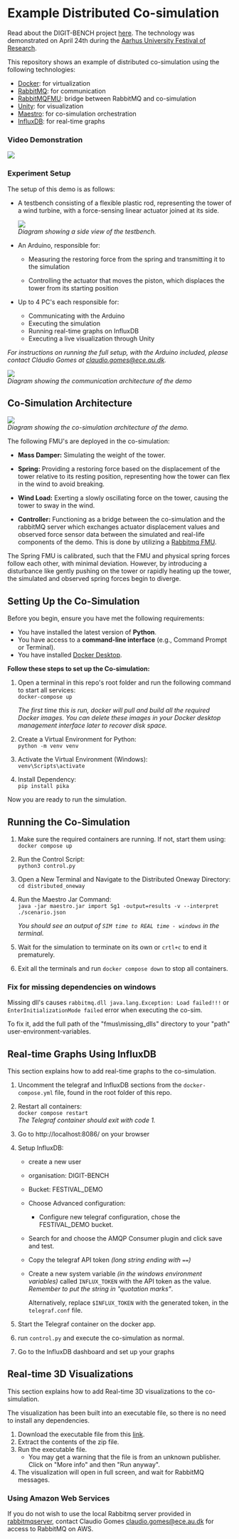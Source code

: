 
# Example Distributed Co-simulation

Read about the DIGIT-BENCH project [here](https://digit.au.dk/research-projects/digit-bench). The technology was demonstrated on April 24th during the [Aarhus University Festival of Research](https://international.au.dk/about/visitors/festivalofresearch).

This repository shows an example of distributed co-simulation using the following technologies:
- [Docker](https://www.docker.com/): for virtualization
- [RabbitMQ](https://www.rabbitmq.com/): for communication
- [RabbitMQFMU](https://github.com/INTO-CPS-Association/fmu-rabbitmq): bridge between RabbitMQ and co-simulation
- [Unity](https://unity.com/): for visualization
- [Maestro](https://github.com/INTO-CPS-Association/maestro): for co-simulation orchestration
- [InfluxDB](https://www.influxdata.com/): for real-time graphs

### Video Demonstration

<!-- <iframe src="https://au.cloud.panopto.eu/Panopto/Pages/Embed.aspx?id=5d637acf-6a2d-4475-8cfe-b2d400d1b4a1&autoplay=false&offerviewer=true&showtitle=true&showbrand=false&captions=true&interactivity=all" height="169" width="300" style="border: 1px solid #464646;" allowfullscreen allow="autoplay" aria-label="Panopto Embedded Video Player" aria-description="Festival demo" ></iframe>
 -->
 
[![](resources/screenshot.png)](https://au.cloud.panopto.eu/Panopto/Pages/Embed.aspx?id=5d637acf-6a2d-4475-8cfe-b2d400d1b4a1&autoplay=false&offerviewer=true&showtitle=true&showbrand=false&captions=true&interactivity=all)


### Experiment Setup

The setup of this demo is as follows:

- A testbench consisting of a flexible plastic rod, representing the tower of a wind turbine, with a force-sensing linear actuator joined at its side.  

   ![](resources/testbench.png) \
   *Diagram showing a side view of the testbench.*

- An Arduino, responsible for:
   - Measuring the restoring force from the spring and      transmitting it to the simulation
   
   - Controlling the actuator that moves the piston, which displaces the tower from its starting position

- Up to 4 PC's each responsible for:
   - Communicating with the Arduino
   - Executing the simulation 
   - Running real-time graphs on InfluxDB
   - Executing a live visualization through Unity

*For instructions on running the full setup, with the Arduino included, please contact Cláudio Gomes at claudio.gomes@ece.au.dk.*

![](resources/communication_architecture.png) \
*Diagram showing the communication architecture of the demo*


## Co-Simulation Architecture

![](resources/cosim_architecture.png) \
*Diagram showing the co-simulation architecture of the demo.*

The following FMU's are deployed in the co-simulation:

- **Mass Damper:** Simulating the weight of the tower.

- **Spring:** Providing a restoring force based on the displacement of the tower relative to its resting position, representing how the tower can flex in the wind to avoid breaking. 
- **Wind Load:** Exerting a slowly oscillating force on the tower, causing the tower to sway in the wind.  
- **Controller:** Functioning as a bridge between the co-simulation and the rabbitMQ server which exchanges actuator displacement values and observed force sensor data between the simulated and real-life components of the demo. This is done by utilizing a [Rabbitmq FMU](https://github.com/INTO-CPS-Association/fmu-rabbitmq).  

The Spring FMU is calibrated, such that the FMU and physical spring forces follow each other, with minimal deviation. However, by introducing a disturbance like gently pushing on the tower or rapidly heating up the tower, the simulated and observed spring forces begin to diverge. 

## Setting Up the Co-Simulation
Before you begin, ensure you have met the following requirements:

- You have installed the latest version of **Python**.
- You have access to a **command-line interface** (e.g., Command Prompt or Terminal).
- You have installed [Docker Desktop](https://www.docker.com/products/docker-desktop/). 

**Follow these steps to set up the Co-simulation:**

1. Open a terminal in this repo's root folder and run the following command to start all services: \
 `docker-compose up`

   *The first time this is run, docker will pull and build all the required Docker images.
   You can delete these images in your Docker desktop management interface later to recover disk space.*
2. Create a Virtual Environment for Python: \
   `python -m venv venv`
3. Activate the Virtual Environment (Windows): \
   `venv\Scripts\activate`
4. Install Dependency: \
   `pip install pika`

Now you are ready to run the simulation.


## Running the Co-Simulation

1. Make sure the required containers are running. If not, start them using: \
   `docker compose up`
2. Run the Control Script: \
   `python3 control.py`
3. Open a New Terminal and Navigate to the Distributed Oneway Directory: \
   `cd distributed_oneway`
4. Run the Maestro Jar Command: \
   `java -jar maestro.jar import Sg1 -output=results -v --interpret ./scenario.json`

   *You should see an output of `SIM time to REAL time - windows` in the terminal.*
8.  Wait for the simulation to terminate on its own or `crtl+c` to end it prematurely.
9.  Exit all the terminals and run `docker compose down` to stop all containers.

### Fix for missing dependencies on windows
Missing dll's causes `rabbitmq.dll java.lang.Exception: Load failed!!!` or `EnterInitializationMode failed` error when executing the co-sim. 

To fix it, add the full path of the "fmus\missing_dlls" directory to your "path" user-environment-variables. 


## Real-time Graphs Using InfluxDB
This section explains how to add real-time graphs to the co-simulation.

1. Uncomment the telegraf and InfluxDB sections from the `docker-compose.yml` file, found in the root folder of this repo.
2. Restart all containers: \
   `docker compose restart` \
   *The Telegraf container should exit with code 1.*

3. Go to http://localhost:8086/ on your browser
4. Setup InfluxDB:
   - create a new user
   - organisation: DIGIT-BENCH
   - Bucket: FESTIVAL_DEMO

   - Choose Advanced configuration:
      - Configure new telegraf configuration, chose the FESTIVAL_DEMO bucket.
   - Search for and choose the AMQP Consumer plugin and click save and test. 
   - Copy the telegraf API token *(long string ending with `==`)*
   - Create a new system variable *(in the windows environment variables)* called `INFLUX_TOKEN` with the API token as the value. *Remember to put the string in "quotation marks"*. 
   
      Alternatively, replace `$INFLUX_TOKEN` with the generated token, in the `telegraf.conf` file.

5. Start the Telegraf container on the docker app.
6. run `control.py` and execute the co-simulation as normal.
7. Go to the InfluxDB dashboard and set up your graphs


## Real-time 3D Visualizations
This section explains how to add Real-time 3D visualizations to the co-simulation.

The visualization has been built into an executable file, so there is no need to install any dependencies.

1. Download the executable file from this [link](https://filesender.deic.dk/?s=download&token=27ea8928-05aa-4801-9550-2b129450e029).
2. Extract the contents of the zip file.
3. Run the executable file.
   * You may get a warning that the file is from an unknown publisher. Click on "More info" and then "Run anyway".
4. The visualization will open in full screen, and wait for RabbitMQ messages.


### Using Amazon Web Services
If you do not wish to use the local Rabbitmq server provided in [rabbitmqserver](rabbitmqserver), contact Claudio Gomes <claudio.gomes@ece.au.dk> for access to RabbitMQ on AWS.
